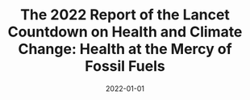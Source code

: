 ---
title: "The 2022 Report of the Lancet Countdown on Health and Climate Change: Health at the Mercy of Fossil Fuels"
collection: publications
permalink: /publications/7
date: 2022-01-01
venue: "The Lancet"
citation: "Romanello, Marina, Napoli, Claudia Di, Drummond, Paul, Green, Carole, Kennard, Harry, Lampard, Pete, Scamman, Daniel, Arnell, Nigel, Ayeb-Karlsson, Sonja, Ford, Lea Berrang, Belesova, Kristine, Bowen, Kathryn, Cai, Wenjia, <b>Callaghan, Max</b>, Campbell-Lendrum, Diarmid, Chambers, Jonathan, van Daalen, Kim R., Dalin, Carole, Dasandi, Niheer, Dasgupta, Shouro, Davies, Michael, Dominguez-Salas, Paula, Dubrow, Robert, Ebi, Kristie L., Eckelman, Matthew, Ekins, Paul, Escobar, Luis E., Georgeson, Lucien, Graham, Hilary, Gunther, Samuel H., Hamilton, Ian, Hang, Yun, Hänninen, Risto, Hartinger, Stella, He, Kehan, Hess, Jeremy J., Hsu, Shih-Che, Jankin, Slava, Jamart, Louis, Jay, Ollie, Kelman, Ilan, Kiesewetter, Gregor, Kinney, Patrick, Kjellstrom, Tord, Kniveton, Dominic, Lee, Jason K. W., Lemke, Bruno, Liu, Yang, Liu, Zhao, Lott, Melissa, Batista, Martin Lotto, Lowe, Rachel, MacGuire, Frances, Sewe, Maquins Odhiambo, Martinez-Urtaza, Jaime, Maslin, Mark, McAllister, Lucy, McGushin, Alice, McMichael, Celia, Mi, Zhifu, Milner, James, Minor, Kelton, Minx, Jan C., Mohajeri, Nahid, Moradi-Lakeh, Maziar, Morrissey, Karyn, Munzert, Simon, Murray, Kris A., Neville, Tara, Nilsson, Maria, Obradovich, Nick, O'Hare, Megan B., Oreszczyn, Tadj, Otto, Matthias, Owfi, Fereidoon, Pearman, Olivia, Rabbaniha, Mahnaz, Robinson, Elizabeth J. Z., Rocklöv, Joacim, Salas, Renee N., Semenza, Jan C., Sherman, Jodi D., Shi, Liuhua, Shumake-Guillemot, Joy, Silbert, Grant, Sofiev, Mikhail, Springmann, Marco, Stowell, Jennifer, Tabatabaei, Meisam, Taylor, Jonathon, Triñanes, Joaquin, Wagner, Fabian, Wilkinson, Paul, Winning, Matthew, Yglesias-González, Marisol, Zhang, Shihui, Gong, Peng, Montgomery, Hugh, Costello, Anthony. (2022). &quot;The 2022 Report of the Lancet Countdown on Health and Climate Change: Health at the Mercy of Fossil Fuels.&quot; <i>The Lancet</i>. 400(10363)."
doi: "10.1016/S0140-6736(22)01540-9"
---